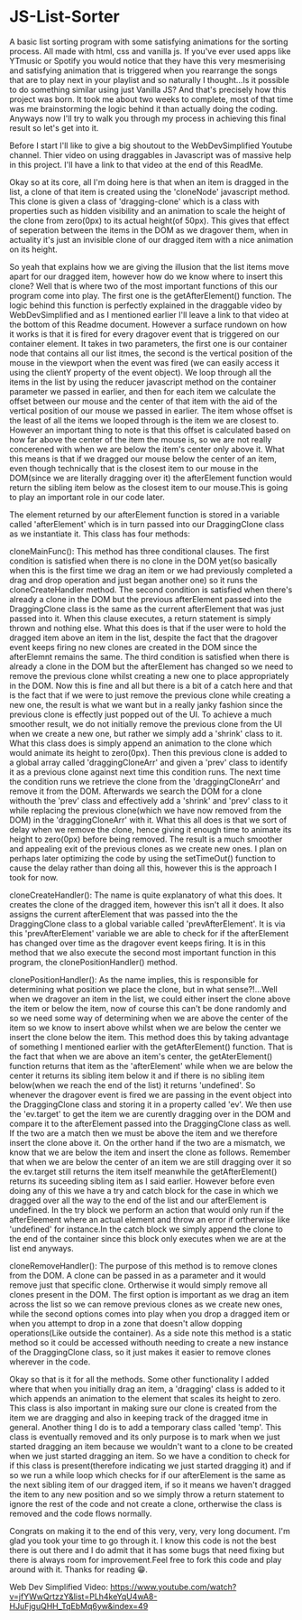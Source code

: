 # JS-List-Sorter
A basic list sorting program with some satisfying animations for the sorting process. All made with html, css and vanilla js.
If you've ever used apps like YTmusic or Spotify you would notice that they have this very mesmerising and satisfying animation that is triggered when you rearrange the songs that are to play next in your playlist and so naturally I thought...Is it possible to do something similar using just Vanilla JS? And that's precisely how this project was born. It took me about two weeks to complete, most of that time was me brainstorming the logic behind it than actually doing the coding. Anyways now I'll try to walk you through my process in achieving this final result so let's get into it.

Before I start I'll like to give a big shoutout to the WebDevSimplified Youtube channel. Thier video on using draggables in Javascript was of massive help in this project. I'll have a link to that video at the end of this ReadMe.

Okay so at its core, all I'm doing here is that when an item is dragged in the list, a clone of that item is created using the 'cloneNode' javascript method. This clone is given a class of 'dragging-clone' which is a class with properties such as hidden visibility and an animation to scale the height of the clone from zero(0px) to its actual height(of 50px). This gives that effect of seperation between the items in the DOM as we dragover them, when in actuality it's just an invisible clone of our dragged item with a nice animation on its height.

So yeah that explains how we are giving the illusion that the list items move apart for our dragged item, however how do we know where to insert this clone? Well that is where two of the most important functions of this our program come into play. The first one is the getAfterElement() function. The logic behind this function is perfectly explained in the draggable video by WebDevSimplified and as I mentioned earlier I'll leave a link to that video at the bottom of this Readme document. However a surface rundown on how it works is that it is fired for every dragover event that is triggered on our container element. It takes in two parameters, the first one is our container node that contains all our list itmes, the second is the vertical position of the mouse in the viewport when the event was fired (we can easily access it using the clientY property of the event object). We loop through all the items in the list by using the reducer javascript method on the container parameter we passed in earlier, and then for each item we calculate the offset between our mouse and the center of that item with the aid of the vertical position of our mouse we passed in earlier. The item whose offset is the least of all the items we looped through is the item we are closest to. However an important thing to note is that this offset is calculated based on how far above the center of the item the mouse is, so we are not really concerened with when we are below the item's center only above it. What this means is that if we dragged our mouse below the center of an item, even though technically that is the closest item to our mouse in the DOM(since we are literally dragging over it) the afterElement function would return the sibling item below as the closest item to our mouse.This is going to play an important role in our code later.


The element returned by our afterElement function is stored in a variable called 'afterElement' which is in turn passed into our DraggingClone class as we instantiate it. This class has four methods:

cloneMainFunc(): This method has three conditional clauses. The first condition is satisfied when there is no clone in the DOM yet(so basically when this is the first time we drag an item or we had previously completed a drag and drop operation and just began another one) so it runs the cloneCreateHandler method. The second condition is satisfied when there's already a clone in the DOM but the previous afterElement passed into the DraggingClone class is the same as the current afterElement that was just passed into it. When this clause executes, a return statement is simply thrown and nothing else. What this does is that if the user were to hold the dragged item above an item in the list, despite the fact that the dragover event keeps firing no new clones are created in the DOM since the afterElemnt remains the same. The third condition is satisfied when there is already a clone in the DOM but the afterElement has changed so we need to remove the previous clone whilst creating a new one to place appropriately in the DOM. Now this is fine and all but there is a bit of a catch here and that is the fact that if we were to just remove the previous clone while creating a new one, the result is what we want but in a really janky fashion since the previous clone is effectly just popped out of the UI. To achieve a much smoother result, we do not initially remove the previous clone from the UI when we create a new one, but rather we simply add a 'shrink' class to it. What this class does is simply append an animation to the clone which would animate its height to zero(0px). Then this previous clone is added to a global array called 'draggingCloneArr' and given a 'prev' class to identify it as a previous clone against next time this condition runs. The next time the condition runs we retrieve the clone from the 'draggingCloneArr' and remove it from the DOM. Afterwards we search  the DOM for a clone withouth the 'prev' class and effectively add a 'shrink' and 'prev' class to it while replacing the previous clone(which we have now removed from the DOM) in the 'draggingCloneArr' with it. What this all does is that we sort of delay when we remove the clone, hence giving it enough time to animate its height to zero(0px) before being removed. The result is a much smoother and appealing exit of the previous clones as we create new ones. I plan on perhaps later optimizing the code by using the setTimeOut() function to cause the delay rather than doing all this, however this is the approach I took for now.

cloneCreateHandler(): The name is quite explanatory of what this does. It creates the clone of the dragged item, however this isn't all it does. It also assigns the current afterElement that was passed into the the DraggingClone class to a global variable called 'prevAfterElement'. It is via this 'prevAfterElement' variable we are able to check for if the afterElement has changed over time as the dragover event keeps firing. It is in this method that we also execute the second most important function in this program, the clonePositionHandler() method.

clonePositionHandler(): As the name implies, this is responsible for determining what position we place the clone, but in what sense?!...Well when we dragover an item in the list, we could either insert the clone above the item or below the item, now of course this can't be done randomly and so we need some way of determining when we are above the center of the item so we know to insert above whilst when we are below the center we insert the clone below the item. This method does this by taking advantage of something I mentioned earlier with the getAfterElement() function. That is the fact that when we are above an item's center, the getAterElement() function returns that item as the 'afterElement' while when we are below the center it returns its sibling item below it and if there is no sibling item below(when we reach the end of the list) it returns 'undefined'. So whenever the dragover event is fired we are passing in the event object into the DraggingClone class and storing it in a property called 'ev'. We then use the 'ev.target' to get the item we are curently dragging over in the DOM and compare it to the afterElement passed into the DraggingClone class as well. If the two are a match then we must be above the item and we therefore insert the clone above it. On the orther hand if the two are a mismatch, we know that we are below the item and insert the clone as follows. Remember that when we are below the center of an item we are still dragging over it so the ev.target still returns the item itself meanwhile the getAfterElement() returns its suceeding sibling item as I said earlier. However before even doing any of this we have a try and catch block for the case in which we dragged over all the way to the end of the list and our afterElement is undefined. In the try block we perform an action that would only run if the afterEleement where an actual element and throw an error if ortherwise like 'undefined' for instance.In the catch block we simply append the clone to the end of the container since this block only executes when we are at the list end anyways.

cloneRemoveHandler(): The purpose of this method is to remove clones from the DOM. A clone can be passed in as a parameter and it would remove just that specific clone. Ortherwise it would simply remove all clones present in the DOM. The first option is important as we drag an item across the list so we can remove previous clones as we create new ones, while the second options comes into play when you drop a dragged item or when you attempt to drop in a zone that doesn't allow dopping operations(Like outside the container). As a side note this method is a static method so it could be accessed withouth needing to create a new instance of the DraggingClone class, so it just makes it easier to remove clones wherever in the code.

Okay so that is it for all the methods. Some other functionality I added where that when you initially drag an item, a 'dragging' class is added to it which appends an animation to the element that scales its height to zero. This class is also important in making sure our clone is created from the item we are dragging and also in keeping track of the dragged itme in general. Another thing I do is to add a temporary class called 'temp'. This class is eventually removed and its only purpose is to mark when we just started dragging an item because we wouldn't want to a clone to be created when we just started dragging an item. So we have a condition to check for if this class is present(therefore indicating we just started dragging it) and if so we run a while loop which checks for if our afterElement is the same as the next sibling item of our dragged item, if so it means we haven't dragged the item to any new position and so we simply throw a return statement to ignore the rest of the code and not create a clone, ortherwise the class is removed and the code flows normally.

Congrats on making it to the end of this very, very, very long document. I'm glad you took your time to go through it. I know 
this code is not the best there is out there and I do admit that it has some bugs that need fixing but there is always room for improvement.Feel free to fork this code and play around with it. Thanks for reading 😁.


Web Dev Simplified Video: https://www.youtube.com/watch?v=jfYWwQrtzzY&list=PLh4keYqU4wA8-HJuFjguQHH_TqEbMq6yw&index=49
